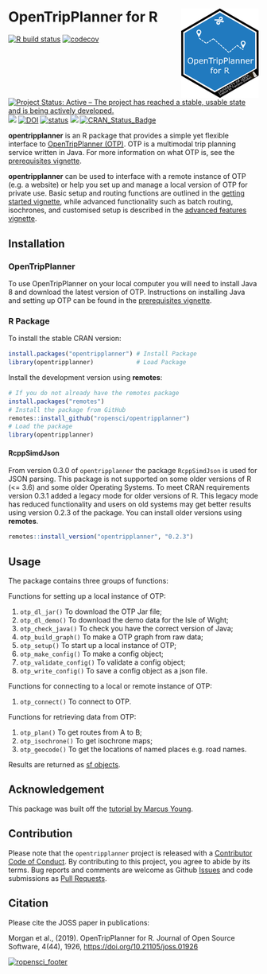 
<!-- README.md is generated from README.Rmd. Please edit that file -->

# OpenTripPlanner for R <a href='https://itsleeds.github.io/'><img src='man/figures/logo.png' align="right" height=180/></a>

[![R build
status](https://github.com/ropensci/opentripplanner/workflows/R-CMD-check/badge.svg)](https://github.com/ropensci/opentripplanner/actions)
[![codecov](https://codecov.io/gh/ropensci/opentripplanner/branch/master/graph/badge.svg)](https://codecov.io/gh/ropensci/opentripplanner)
[![Project Status: Active – The project has reached a stable, usable
state and is being actively
developed.](https://www.repostatus.org/badges/latest/active.svg)](https://www.repostatus.org/#active)
[![](https://badges.ropensci.org/295_status.svg)](https://github.com/ropensci/software-review/issues/295)
[![DOI](https://zenodo.org/badge/DOI/10.5281/zenodo.3558311.svg)](https://doi.org/10.5281/zenodo.3558311)
[![status](https://joss.theoj.org/papers/10.21105/joss.01926/status.svg)](https://joss.theoj.org/papers/10.21105/joss.01926)
[![](https://cranlogs.r-pkg.org/badges/grand-total/opentripplanner)](https://cran.r-project.org/package=opentripplanner)
[![CRAN\_Status\_Badge](http://www.r-pkg.org/badges/version/opentripplanner)](https://cran.r-project.org/package=opentripplanner)

**opentripplanner** is an R package that provides a simple yet flexible
interface to [OpenTripPlanner (OTP)](https://www.opentripplanner.org/).
OTP is a multimodal trip planning service written in Java. For more
information on what OTP is, see the [prerequisites
vignette](https://docs.ropensci.org/opentripplanner/articles/prerequisites.html).

**opentripplanner** can be used to interface with a remote instance of
OTP (e.g. a website) or help you set up and manage a local version of
OTP for private use. Basic setup and routing functions are outlined in
the [getting started
vignette](https://docs.ropensci.org/opentripplanner/articles/opentripplanner.html),
while advanced functionality such as batch routing, isochrones, and
customised setup is described in the [advanced features
vignette](https://docs.ropensci.org/opentripplanner/articles/advanced_features.html).

## Installation

### OpenTripPlanner

To use OpenTripPlanner on your local computer you will need to install
Java 8 and download the latest version of OTP. Instructions on
installing Java and setting up OTP can be found in the [prerequisites
vignette](https://docs.ropensci.org/opentripplanner/articles/prerequisites.html).

### R Package

To install the stable CRAN version:

``` r
install.packages("opentripplanner") # Install Package
library(opentripplanner)            # Load Package
```

Install the development version using **remotes**:

``` r
# If you do not already have the remotes package
install.packages("remotes")
# Install the package from GitHub
remotes::install_github("ropensci/opentripplanner")
# Load the package
library(opentripplanner)
```

#### RcppSimdJson

From version 0.3.0 of `opentripplanner` the package `RcppSimdJson` is
used for JSON parsing. This package is not supported on some older
versions of R (\<= 3.6) and some older Operating Systems. To meet CRAN
requirements version 0.3.1 added a legacy mode for older versions of R.
This legacy mode has reduced functionality and users on old systems may
get better results using version 0.2.3 of the package. You can install
older versions using **remotes**.

``` r
remotes::install_version("opentripplanner", "0.2.3")
```

## Usage

The package contains three groups of functions:

Functions for setting up a local instance of OTP:

1.  `otp_dl_jar()` To download the OTP Jar file;
2.  `otp_dl_demo()` To download the demo data for the Isle of Wight;
3.  `otp_check_java()` To check you have the correct version of Java;
4.  `otp_build_graph()` To make a OTP graph from raw data;
5.  `otp_setup()` To start up a local instance of OTP;
6.  `otp_make_config()` To make a config object;
7.  `otp_validate_config()` To validate a config object;
8.  `otp_write_config()` To save a config object as a json file.

Functions for connecting to a local or remote instance of OTP:

1.  `otp_connect()` To connect to OTP.

Functions for retrieving data from OTP:

1.  `otp_plan()` To get routes from A to B;
2.  `otp_isochrone()` To get isochrone maps;
3.  `otp_geocode()` To get the locations of named places e.g. road
    names.

Results are returned as [sf
objects](https://CRAN.R-project.org/package=sf).

## Acknowledgement

This package was built off the [tutorial by Marcus
Young](https://github.com/marcusyoung/otp-tutorial).

## Contribution

Please note that the `opentripplanner` project is released with a
[Contributor Code of
Conduct](https://github.com/ropensci/opentripplanner/blob/master/CODE_OF_CONDUCT.md).
By contributing to this project, you agree to abide by its terms. Bug
reports and comments are welcome as Github
[Issues](https://github.com/ropensci/opentripplanner/issues) and code
submissions as [Pull
Requests](https://github.com/ropensci/opentripplanner/pulls).

## Citation

Please cite the JOSS paper in publications:

Morgan et al., (2019). OpenTripPlanner for R. Journal of Open Source
Software, 4(44), 1926, <https://doi.org/10.21105/joss.01926>

[![ropensci\_footer](https://ropensci.org/public_images/ropensci_footer.png)](https://ropensci.org)
